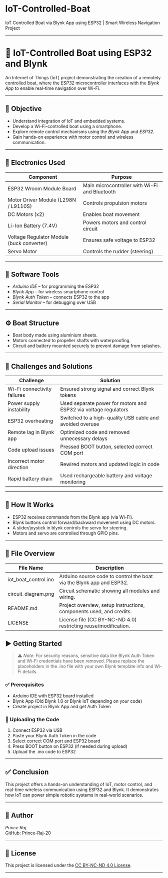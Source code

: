 # IoT-Controlled-Boat
IoT Controlled Boat via Blynk App using ESP32 | Smart Wireless Navigation Project

---

# 🚤 IoT-Controlled Boat using ESP32 and Blynk

An Internet of Things (IoT) project demonstrating the creation of a remotely controlled boat, where the *ESP32* microcontroller interfaces with the *Blynk App* to enable real-time navigation over Wi-Fi.

---

## 🎯 Objective

- Understand integration of IoT and embedded systems.
- Develop a Wi-Fi-controlled boat using a smartphone.
- Explore remote control mechanisms using the *Blynk App* and *ESP32*.
- Gain hands-on experience with motor control and wireless communication.

---

## 🧰 Electronics Used

| Component                      | Purpose                                           |
|--------------------------------|---------------------------------------------------|
| ESP32 Wroom Module Board      | Main microcontroller with Wi-Fi and Bluetooth     |
| Motor Driver Module (L298N / L9110S) | Controls propulsion motors                 |
| DC Motors (x2)                | Enables boat movement                             |
| Li-Ion Battery (7.4V)         | Powers motors and control circuit                 |
| Voltage Regulator Module (buck converter)       | Ensures safe voltage to ESP32   |
| Servo Motor                   | Controls the rudder (steering)                    |

---

## 📱 Software Tools

- *Arduino IDE* – for programming the ESP32  
- *Blynk App* – for wireless smartphone control  
- *Blynk Auth Token* – connects ESP32 to the app  
- *Serial Monitor* – for debugging over USB

---

## ⚙ Boat Structure

- Boat body made using aluminium sheets.
- Motors connected to propeller shafts with waterproofing.
- Circuit and battery mounted securely to prevent damage from splashes.

---

## 🧪 Challenges and Solutions

| Challenge                     | Solution                                                                 |
|------------------------------|--------------------------------------------------------------------------|
| Wi-Fi connectivity failures  | Ensured strong signal and correct Blynk tokens                          |
| Power supply instability     | Used separate power for motors and ESP32 via voltage regulators         |
| ESP32 overheating            | Switched to a high-quality USB cable and avoided overuse               |
| Remote lag in Blynk app      | Optimized code and removed unnecessary delays                          |
| Code upload issues           | Pressed BOOT button, selected correct COM port                        |
| Incorrect motor direction    | Rewired motors and updated logic in code                               |
| Rapid battery drain          | Used rechargeable battery and voltage monitoring                       |

---

## 🔄 How It Works

- ESP32 receives commands from the Blynk app (via Wi-Fi).
- Blynk buttons control forward/backward movement using DC motors.
- A slider/joystick in blynk controls the servo for steering.
- Motors and servo are controlled through GPIO pins.

---

## 📂 File Overview

| File Name       | Description                                                                 |
|--------------------------|-----------------------------------------------------------------------------|
| iot_boat_control.ino   | Arduino source code to control the boat via the Blynk app and ESP32.       |
| circuit_diagram.png    | Circuit schematic showing all modules and wiring.                          |
| README.md              | Project overview, setup instructions, components used, and credits.        |
| LICENSE                | License file (CC BY-NC-ND 4.0) restricting reuse/modification.             |

## ▶ Getting Started

> ⚠ *Note*: For security reasons, sensitive data like Blynk Auth Token and Wi-Fi credentials have been removed. Please replace the placeholders in the .ino file with your own Blynk template info and Wi-Fi details.

### ✅ Prerequisites
- Arduino IDE with ESP32 board installed
- Blynk App (Old Blynk 1.0 or Blynk IoT depending on your code)
- Create project in Blynk App and get Auth Token

### 🚀 Uploading the Code
1. Connect ESP32 via USB
2. Paste your Blynk Auth Token in the code
3. Select correct COM port and ESP32 board
4. Press BOOT button on ESP32 (if needed during upload)
5. Upload the .ino code to ESP32

---

## ✅ Conclusion

This project offers a hands-on understanding of IoT, motor control, and real-time wireless communication using ESP32 and Blynk. It demonstrates how IoT can power simple robotic systems in real-world scenarios.

---

## 👤 Author

*Prince Raj*  
GitHub: Prince-Raj-20

---

## 📜 License

This project is licensed under the [CC BY-NC-ND 4.0 License](https://creativecommons.org/licenses/by-nc-nd/4.0/).

---
